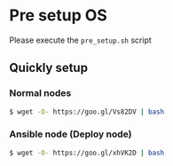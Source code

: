 # Pre setup OS
Please execute the `pre_setup.sh` script

## Quickly setup
### Normal nodes
```sh
$ wget -O- https://goo.gl/Vs82DV | bash
```

### Ansible node (Deploy node)
```sh
$ wget -O- https://goo.gl/xhVK2D | bash
```

